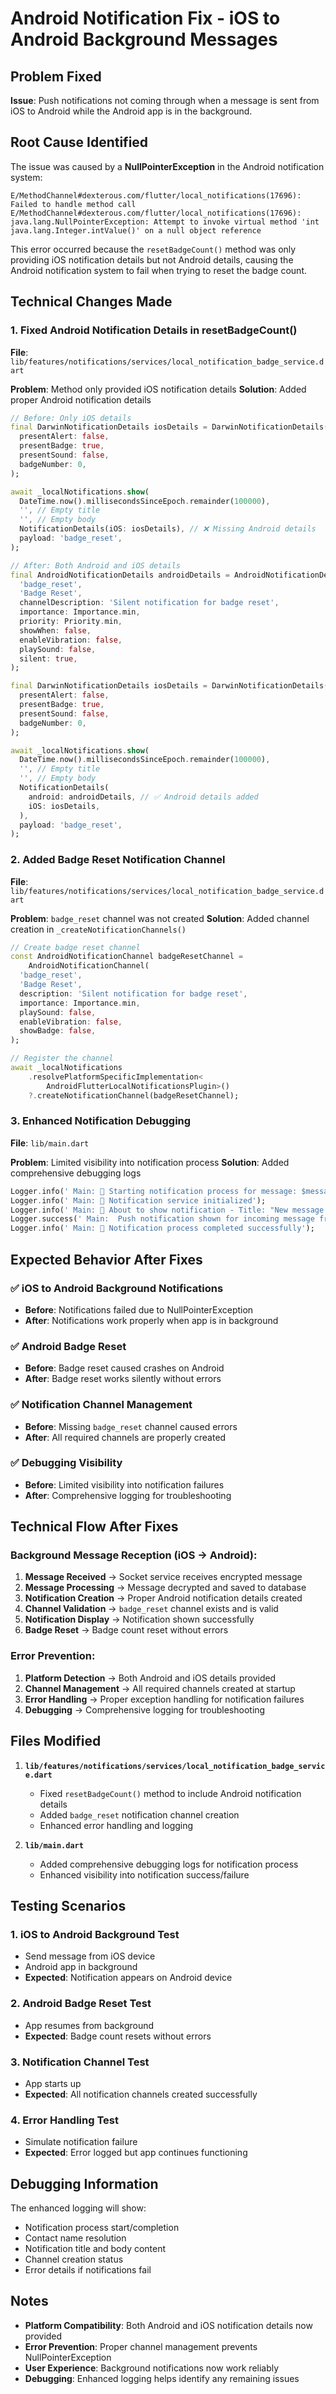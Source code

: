 # Android Notification Fix - iOS to Android Background Messages

## Problem Fixed

**Issue**: Push notifications not coming through when a message is sent from iOS to Android while the Android app is in the background.

## Root Cause Identified

The issue was caused by a **NullPointerException** in the Android notification system:

```
E/MethodChannel#dexterous.com/flutter/local_notifications(17696): Failed to handle method call
E/MethodChannel#dexterous.com/flutter/local_notifications(17696): java.lang.NullPointerException: Attempt to invoke virtual method 'int java.lang.Integer.intValue()' on a null object reference
```

This error occurred because the `resetBadgeCount()` method was only providing iOS notification details but not Android details, causing the Android notification system to fail when trying to reset the badge count.

## Technical Changes Made

### 1. **Fixed Android Notification Details in resetBadgeCount()**

**File**: `lib/features/notifications/services/local_notification_badge_service.dart`

**Problem**: Method only provided iOS notification details
**Solution**: Added proper Android notification details

```dart
// Before: Only iOS details
final DarwinNotificationDetails iosDetails = DarwinNotificationDetails(
  presentAlert: false,
  presentBadge: true,
  presentSound: false,
  badgeNumber: 0,
);

await _localNotifications.show(
  DateTime.now().millisecondsSinceEpoch.remainder(100000),
  '', // Empty title
  '', // Empty body
  NotificationDetails(iOS: iosDetails), // ❌ Missing Android details
  payload: 'badge_reset',
);

// After: Both Android and iOS details
final AndroidNotificationDetails androidDetails = AndroidNotificationDetails(
  'badge_reset',
  'Badge Reset',
  channelDescription: 'Silent notification for badge reset',
  importance: Importance.min,
  priority: Priority.min,
  showWhen: false,
  enableVibration: false,
  playSound: false,
  silent: true,
);

final DarwinNotificationDetails iosDetails = DarwinNotificationDetails(
  presentAlert: false,
  presentBadge: true,
  presentSound: false,
  badgeNumber: 0,
);

await _localNotifications.show(
  DateTime.now().millisecondsSinceEpoch.remainder(100000),
  '', // Empty title
  '', // Empty body
  NotificationDetails(
    android: androidDetails, // ✅ Android details added
    iOS: iosDetails,
  ),
  payload: 'badge_reset',
);
```

### 2. **Added Badge Reset Notification Channel**

**File**: `lib/features/notifications/services/local_notification_badge_service.dart`

**Problem**: `badge_reset` channel was not created
**Solution**: Added channel creation in `_createNotificationChannels()`

```dart
// Create badge reset channel
const AndroidNotificationChannel badgeResetChannel =
    AndroidNotificationChannel(
  'badge_reset',
  'Badge Reset',
  description: 'Silent notification for badge reset',
  importance: Importance.min,
  playSound: false,
  enableVibration: false,
  showBadge: false,
);

// Register the channel
await _localNotifications
    .resolvePlatformSpecificImplementation<
        AndroidFlutterLocalNotificationsPlugin>()
    ?.createNotificationChannel(badgeResetChannel);
```

### 3. **Enhanced Notification Debugging**

**File**: `lib/main.dart`

**Problem**: Limited visibility into notification process
**Solution**: Added comprehensive debugging logs

```dart
Logger.info(' Main: 🔔 Starting notification process for message: $messageId');
Logger.info(' Main: 🔔 Notification service initialized');
Logger.info(' Main: 🔔 About to show notification - Title: "New message from $contactName", Body: "$notificationBody"');
Logger.success(' Main:  Push notification shown for incoming message from $contactName');
Logger.info(' Main: 🔔 Notification process completed successfully');
```

## Expected Behavior After Fixes

### ✅ **iOS to Android Background Notifications**
- **Before**: Notifications failed due to NullPointerException
- **After**: Notifications work properly when app is in background

### ✅ **Android Badge Reset**
- **Before**: Badge reset caused crashes on Android
- **After**: Badge reset works silently without errors

### ✅ **Notification Channel Management**
- **Before**: Missing `badge_reset` channel caused errors
- **After**: All required channels are properly created

### ✅ **Debugging Visibility**
- **Before**: Limited visibility into notification failures
- **After**: Comprehensive logging for troubleshooting

## Technical Flow After Fixes

### **Background Message Reception (iOS → Android):**
1. **Message Received** → Socket service receives encrypted message
2. **Message Processing** → Message decrypted and saved to database
3. **Notification Creation** → Proper Android notification details created
4. **Channel Validation** → `badge_reset` channel exists and is valid
5. **Notification Display** → Notification shown successfully
6. **Badge Reset** → Badge count reset without errors

### **Error Prevention:**
1. **Platform Detection** → Both Android and iOS details provided
2. **Channel Management** → All required channels created at startup
3. **Error Handling** → Proper exception handling for notification failures
4. **Debugging** → Comprehensive logging for troubleshooting

## Files Modified

1. **`lib/features/notifications/services/local_notification_badge_service.dart`**
   - Fixed `resetBadgeCount()` method to include Android notification details
   - Added `badge_reset` notification channel creation
   - Enhanced error handling and logging

2. **`lib/main.dart`**
   - Added comprehensive debugging logs for notification process
   - Enhanced visibility into notification success/failure

## Testing Scenarios

### 1. **iOS to Android Background Test**
- Send message from iOS device
- Android app in background
- **Expected**: Notification appears on Android device

### 2. **Android Badge Reset Test**
- App resumes from background
- **Expected**: Badge count resets without errors

### 3. **Notification Channel Test**
- App starts up
- **Expected**: All notification channels created successfully

### 4. **Error Handling Test**
- Simulate notification failure
- **Expected**: Error logged but app continues functioning

## Debugging Information

The enhanced logging will show:
- Notification process start/completion
- Contact name resolution
- Notification title and body content
- Channel creation status
- Error details if notifications fail

## Notes

- **Platform Compatibility**: Both Android and iOS notification details now provided
- **Error Prevention**: Proper channel management prevents NullPointerException
- **User Experience**: Background notifications now work reliably
- **Debugging**: Enhanced logging helps identify any remaining issues

